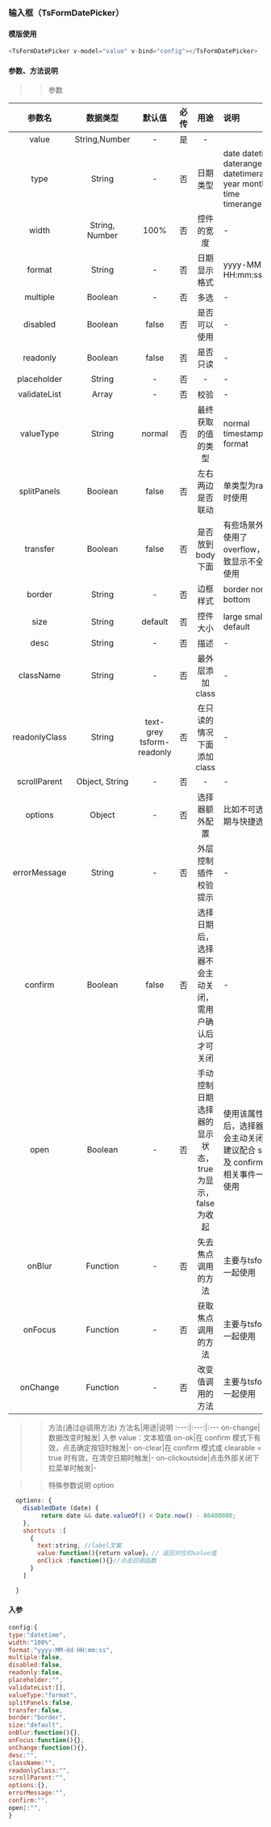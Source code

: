 ### 输入框（TsFormDatePicker）  


#### 模版使用
```javascript
<TsFormDatePicker v-model="value" v-bind="config"></TsFormDatePicker>
```

#### 参数、方法说明


>> 参数


参数名|数据类型|默认值|必传|用途|说明
:---:|:---:|:---:|:---:|:---:|:---|
value|String,Number|-|是|-
type|String|-|否|日期类型|date  datetime  daterange   datetimerange  year   month  time  timerange 
width|String, Number|100%|否|控件的宽度|-
format|String|-|否|日期显示格式|yyyy-MM-dd HH:mm:ss
multiple|Boolean|-|否|多选|-
disabled|Boolean|false|否|是否可以使用|-
readonly|Boolean|false|否|是否只读|-
placeholder|String|-|否|-|-
validateList|Array|-|否|校验|-
valueType|String|normal|否|最终获取的值的类型|normal timestamp  format
splitPanels|Boolean|false|否|左右两边是否联动|单类型为range时使用
transfer|Boolean|false|否|是否放到body下面|有些场景外层使用了overflow，导致显示不全时使用
border|String|-|否|边框样式|border none bottom
size|String|default|否|控件大小|large  small  default
desc|String|-|否|描述|-
className|String|-|否|最外层添加class|-
readonlyClass|String|text-grey tsform-readonly|否|在只读的情况下面添加class|-
scrollParent|Object, String|-|否|-|-
options|Object|-|否|选择器额外配置|比如不可选日期与快捷选
errorMessage|String|-|否|外层控制插件校验提示|-
confirm|Boolean|false|否|选择日期后，选择器不会主动关闭，需用户确认后才可关闭|-
open|Boolean|-|否|手动控制日期选择器的显示状态，true 为显示，false 为收起|使用该属性后，选择器不会主动关闭。建议配合 slot 及 confirm 和相关事件一起使用
onBlur|Function|-|否|失去焦点调用的方法|主要与tsform一起使用
onFocus|Function|-|否|获取焦点调用的方法|主要与tsform一起使用
onChange|Function|-|否|改变值调用的方法|主要与tsform一起使用

>>  方法(通过@调用方法)
 方法名|用途|说明
:---:|:---:|:---
on-change|数据改变时触发| 入参 value：文本框值
on-ok|在 confirm 模式下有效，点击确定按钮时触发|-
on-clear|在 confirm 模式或 clearable = true 时有效，在清空日期时触发|-
on-clickoutside|点击外部关闭下拉菜单时触发|-



>> 特殊参数说明 option

```javascript
  options: {
    disabledDate (date) {
         return date && date.valueOf() < Date.now() - 86400000;
    },
    shortcuts :[
      {
        text:string, //label文案
        value:function(){return value}，// 返回对应的value值
        onClick :function(){}//点击回调函数
      }
    ]   

  }
```



#### 入参

```javascript
config:{
type:"datetime",
width:"100%",
format:"yyyy-MM-dd HH:mm:ss",
multiple:false,
disabled:false,
readonly:false,
placeholder:"",
validateList:[],
valueType:"format",
splitPanels:false,
transfer:false,
border:"border",
size:"default",
onBlur:function(){},
onFocus:function(){},
onChange:function(){},
desc:"",
className:"",
readonlyClass:"",
scrollParent:"",
options:{},
errorMessage:"",
confirm:"",
open|:"",
}
```

